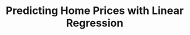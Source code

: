 ---
layout: page
author_profile: false
title: Predicting Home Prices with Linear Regression
header:
image:  
    feature: /assets/images/cornfield.jpg
---